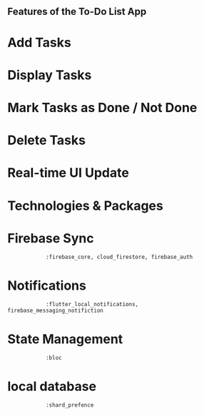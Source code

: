 
## Features of the To-Do List App
# Add Tasks
# Display Tasks
# Mark Tasks as Done / Not Done
# Delete Tasks
# Real-time UI Update

# Technologies & Packages
# Firebase Sync	    
                :firebase_core, cloud_firestore, firebase_auth
# Notifications		    
                :flutter_local_notifications, firebase_messaging_notifiction
# State Management		    
                :bloc 
# local database	    
                :shard_prefence
               
    

